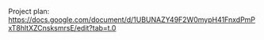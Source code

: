 Project plan: https://docs.google.com/document/d/1UBUNAZY49F2W0mypH41FnxdPmPxT8hltXZCnsksmrsE/edit?tab=t.0 
